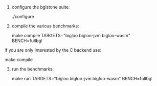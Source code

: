 1. configure the bglstone suite:

   ./configure

2. compile the various benchmarks:

   make compile TARGETS="bigloo bigloo-jvm bigloo-wasm" BENCH=fullbgl

If you are only interested by the C backend use:

   make compile


3. run the benchmarks:

   make run TARGETS="bigloo bigloo-jvm bigloo-wasm" BENCH=fullbgl

